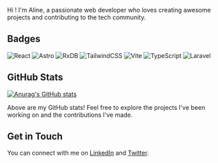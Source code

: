Hi ! I'm Aline, a passionate web developer who loves creating awesome projects and contributing to the tech community.

## Badges

![React](https://img.shields.io/badge/react-%2320232a.svg?style=for-the-badge&logo=react&logoColor=%2361DAFB)
![Astro](https://img.shields.io/badge/astro-%232C2052.svg?style=for-the-badge&logo=astro&logoColor=white)
![RxDB](https://img.shields.io/badge/rxjs-%23B7178C.svg?style=for-the-badge&logo=reactivex&logoColor=white)
![TailwindCSS](https://img.shields.io/badge/tailwindcss-%2338B2AC.svg?style=for-the-badge&logo=tailwind-css&logoColor=white)
![Vite](https://img.shields.io/badge/vite-%23646CFF.svg?style=for-the-badge&logo=vite&logoColor=white)
![TypeScript](https://img.shields.io/badge/typescript-%23007ACC.svg?style=for-the-badge&logo=typescript&logoColor=white)
![Laravel](https://img.shields.io/badge/laravel-%23FF2D20.svg?style=for-the-badge&logo=laravel&logoColor=white)

## GitHub Stats

[![Anurag's GitHub stats](https://github-readme-stats.vercel.app/api?username=AlineAl&show_icons=true&theme=tokyonight)](https://github.com/anuraghazra/github-readme-stats)

Above are my GitHub stats! Feel free to explore the projects I've been working on and the contributions I've made.

## Get in Touch

You can connect with me on [LinkedIn](https://www.linkedin.com/in/your-linkedin-profile) and [Twitter](https://twitter.com/your-twitter-handle).

